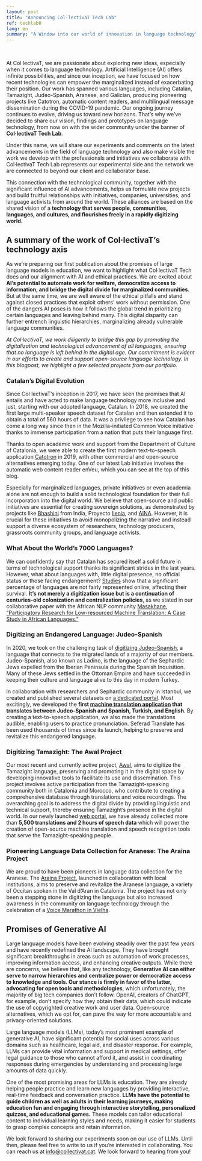 ```yaml
---
layout: post
title: "Announcing Col·lectivaT Tech Lab"
ref: techlab0
lang: en
summary: "A Window into our world of innovation in language technology"
---
```


<br>

At Col·lectivaT, we are passionate about exploring new ideas, especially when it comes to language technology. Artificial Intelligence (AI) offers infinite possibilities, and since our inception, we have focused on how recent technologies can empower the marginalized instead of exacerbating their position. Our work has spanned various languages, including Catalan, Tamazight, Judeo-Spanish, Aranese, and Galician, producing pioneering projects like Catotron, automatic content readers, and multilingual message dissemination during the COVID-19 pandemic. Our ongoing journey continues to evolve, driving us toward new horizons. That’s why we’ve decided to share our vision, findings and prototypes on language technology, from now on with the wider community under the banner of **Col·lectivaT Tech Lab**.

Under this name, we will share our experiments and comments on the latest advancements in the field of language technology and also make visible the work we develop with the professionals and initiatives we collaborate with. Col·lectivaT Tech Lab represents our experimental side and the network we are connected to beyond our client and collaborator base.

This connection with the technological community, together with the significant influence of AI advancements, helps us formulate new projects and build fruitful relationships with initiatives, companies, universities, and language activists from around the world. These alliances are based on the shared vision of a **technology that serves people, communities, languages, and cultures, and flourishes freely in a rapidly digitizing world.**

## A summary of the work of Col·lectivaT’s technology axis

As we’re preparing our first publication about the promises of large language models in education, we want to highlight what Col·lectivaT Tech does and our alignment with AI and ethical practices. We are excited about **AI’s potential to automate work for welfare, democratize access to information, and bridge the digital divide for marginalized communities**. But at the same time, we are well aware of the ethical pitfalls and stand against closed practices that exploit others’ work without permission. One of the dangers AI poses is how it follows the global trend in prioritizing certain languages and leaving behind many. This digital disparity can further entrench linguistic hierarchies, marginalizing already vulnerable language communities.

_At Col·lectivaT, we work diligently to bridge this gap by promoting the digitalization and technological advancement of all languages, ensuring that no language is left behind in the digital age. Our commitment is evident in our efforts to create and support open-source language technology. In this blogpost, we highlight a few selected projects from our portfolio._

### Catalan’s Digital Evolution

Since Col·lectivaT’s inception in 2017, we have seen the promises that AI entails and have acted to make language technology more inclusive and just, starting with our adopted language, Catalan. In 2018, we created the first large multi-speaker speech dataset for Catalan and then extended it to obtain a total of 560 hours of data. It was a privilege to see how Catalan has come a long way since then in the Mozilla-initiated Common Voice initiative thanks to immense participation from a nation that puts their language first.

Thanks to open academic work and support from the Department of Culture of Catalonia, we were able to create the first modern text-to-speech application <a href="https://catotron.cat" target="_blank">Catotron</a> in 2019, with other commercial and open-source alternatives emerging today. One of our latest Lab initiative involves the automatic web content reader enVeu, which you can see at the top of this blog.

Especially for marginalized languages, private initiatives or even academia alone are not enough to build a solid technological foundation for their full incorporation into the digital world. We believe that open-source and public initiatives are essential for creating sovereign solutions, as demonstrated by projects like <a href="https://bhashini.gov.in" target="_blank">Bhashini</a> from India, Proyecto <a href="https://proyectoilenia.es/en" target="_blank">Ilenia</a>, and <a href="https://projecteaina.cat" target="_blank">AINA</a>. However, it is crucial for these initiatives to avoid monopolizing the narrative and instead support a diverse ecosystem of researchers, technology producers, grassroots community groups, and language activists.

### What About the World’s 7000 Languages?

We can confidently say that Catalan has secured itself a solid future in terms of technological support thanks its significant strides in the last years. However, what about languages with, little digital presence, no official status or those facing endangerment? <a href="https://journals.plos.org/plosone/article?id=10.1371/journal.pone.0077056" target="_blank">Studies</a> show that a significant percentage of languages are not fairly represented online, affecting their survival. **It’s not merely a digitization issue but is a continuation of centuries-old colonization and centralization policies**, as we stated in our collaborative paper with the African NLP community <a href="https://www.masakhane.io" target="_blank">Masakhane</a>, <a href="https://aclanthology.org/2020.findings-emnlp.195" target="_blank">“Participatory Research for Low-resourced Machine Translation: A Case Study in African Languages.”</a>

### Digitizing an Endangered Language: Judeo-Spanish

In 2020, we took on the challenging task of <a href="https://collectivat.cat/blog/2022-05-26-judeocastella-en" target="_blank">digitizing Judeo-Spanish</a>, a language that connects to the migrated lands of a majority of our members. Judeo-Spanish, also known as Ladino, is the language of the Sephardic Jews expelled from the Iberian Peninsula during the Spanish Inquisition. Many of these Jews settled in the Ottoman Empire and have succeeded in keeping their culture and language alive to this day in modern Turkey.

In collaboration with researchers and Sephardic community in Istanbul, we created and published several datasets on <a href="https://data.sefarad.com.tr" target="_blank">a dedicated portal</a>. Most excitingly, we developed the **first <a href="https://translate.sefarad.com.tr" target="_blank">machine translation application</a> that translates between Judeo-Spanish and Spanish, Turkish, and English**. By creating a text-to-speech application, we also made the translations audible, enabling users to practice pronunciation. Seferad Translate has been used thousands of times since its launch, helping to preserve and revitalize this endangered language.

### Digitizing Tamazight: The Awal Project

Our most recent and currently active project, <a href="https://collectivat.cat/blog/2024-01-22-awal-en" target="_blank">Awal</a>, aims to digitize the Tamazight language, preserving and promoting it in the digital space by developing innovative tools to facilitate its use and dissemination. This project involves active participation from the Tamazight-speaking community both in Catalonia and Morocco, who contribute to creating a comprehensive database through translations and voice recordings. The overarching goal is to address the digital divide by providing linguistic and technical support, thereby ensuring Tamazight’s presence in the digital world. In our newly launched <a href="https://awaldigital.org" target="_blank">web portal</a>, we have already collected more than **5,500 translations and 2 hours of speech data** which will power the creation of open-source machine translation and speech recognition tools that serve the Tamazight-speaking people.

### Pioneering Language Data Collection for Aranese: The Araina Project

We are proud to have been pioneers in language data collection for the Aranese. The <a href="https://www.projecte-araina.org" target="_blank">Araina Project</a>, launched in collaboration with local institutions, aims to preserve and revitalize the Aranese language, a variety of Occitan spoken in the Val d’Aran in Catalonia. The project has not only been a stepping stone in digitizing the language but also increased awareness in the community on language technology through the celebration of a <a href="https://collectivat.cat/blog/2022-12-21-araina-noticia3" target="_blank">Voice Marathon in Vielha</a>.

## Promises of Generative AI

Large language models have been evolving steadily over the past few years and have recently redefined the AI landscape. They have brought significant breakthroughs in areas such as automation of work processes, improving information access, and enhancing creative outputs. While there are concerns, we believe that, like any technology, **Generative AI can either serve to narrow hierarchies and centralize power or democratize access to knowledge and tools. Our stance is firmly in favor of the latter, advocating for open tools and methodologies**, which unfortunately, the majority of big tech companies don’t follow. OpenAI, creators of ChatGPT, for example, don’t specify how they obtain their data, which could indicate the use of copyrighted creative work and user data. Open-source alternatives, which we opt for, can pave the way for more accountable and privacy-oriented solutions.

Large language models (LLMs), today’s most prominent example of generative AI, have significant potential for social uses across various domains such as healthcare, legal aid, and disaster response. For example, LLMs can provide vital information and support in medical settings, offer legal guidance to those who cannot afford it, and assist in coordinating responses during emergencies by understanding and processing large amounts of data quickly.

One of the most promising areas for LLMs is education. They are already helping people practice and learn new languages by providing interactive, real-time feedback and conversation practice. **LLMs have the potential to guide children as well as adults in their learning journeys, making education fun and engaging through interactive storytelling, personalized quizzes, and educational games.** These models can tailor educational content to individual learning styles and needs, making it easier for students to grasp complex concepts and retain information.

We look forward to sharing our experiments soon on our use of LLMs. Until then, please feel free to write to us if you’re interested in collaborating. You can reach us at [info@collectivat.cat](mailto:info@collectivat.cat). We look forward to hearing from you!